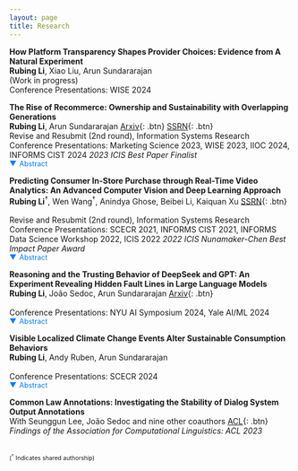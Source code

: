 ```yaml
---
layout: page
title: Research
---
```


<style>
/* Abstract Link Styling */
.abstract-link {
    color: #007BFF;
    cursor: pointer;
    text-decoration: none;
    font-size: 0.9em;
    display: flex;
    align-items: center;
}

.abstract-link:hover {
    color: #0056b3;
}

/* Triangle Icon Styling */
.triangle {
    margin-right: 5px;
    transition: transform 0.3s ease;
}

/* Abstract Content Styling */
.abstract-content {
    display: none;
    margin-top: 10px;
    padding: 10px;
    border-left: 3px solid #007BFF;
    background-color: #f9f9f9;
    font-size: 0.9em;
    border-radius: 5px;
}

</style>


**How  Platform Transparency Shapes Provider Choices: Evidence from A Natural Experiment**  
**Rubing Li**, Xiao Liu, Arun Sundararajan
<br><span style="font-size: 14px;">(Work in progress)</span>
<br><span style="font-size: 14px;">Conference Presentations: WISE 2024</span>


**The Rise of Recommerce: Ownership and Sustainability with Overlapping Generations**  
**Rubing Li**, Arun Sundararajan  [Arxiv](https://arxiv.org/abs/2405.09023){: .btn} [SSRN](https://papers.ssrn.com/sol3/papers.cfm?abstract_id=4827707){: .btn}
<br><span style="font-size: 14px;"> Revise and Resubmit (2nd round), Information Systems Research</span>
<br><span style="font-size: 14px;">Conference Presentations: Marketing Science 2023, WISE 2023, IIOC 2024, INFORMS CIST 2024</span>
*2023 ICIS Best Paper Finalist*  
<span class="abstract-link" onclick="toggleAbstract('abstract1', this)">
    <span class="triangle">▼</span> Abstract
</span>
<div id="abstract1" class="abstract-content">
   The emergence of the branded recommerce channel — digitally enabled and branded marketplaces that facilitate purchasing pre-owned items directly from a manufacturer’s e-commerce site — leads to new variants of classic IS and economic questions relating to secondary markets. Such branded recommerce is increasingly platform-enabled, creating opportunities for greater sustainability and stronger brand experience control but posing a greater risk of cannibalization of the sales of new items. We model the effects that the sales of pre-owned items have on market segmentation and product durability choices for a monopolist facing heterogeneous customers, contrasting outcomes when the trade of pre-owned goods takes place through a third-party marketplace with outcomes under branded recommerce. We show that the direct revenue benefits of branded recommerce are not their primary source of value to the monopolist, and rather, there are three indirect effects that alter profits and sustainability. Product durability increases, a seller finds it optimal to forgo marketplace fees altogether, and there are greater seller incentives to lower the quality uncertainty associated with pre-owned items. We establish these results for a simple two-period model as well as developing a new infinite horizon model with overlapping generations. Our paper sheds new insight into this emerging digital channel phenomenon, underscoring the importance of recommerce platforms in aligning seller profits with sustainability goals.
</div>

**Predicting Consumer In-Store Purchase through Real-Time Video Analytics: An Advanced Computer Vision and Deep Learning Approach**  
**Rubing Li**<sup>†</sup>, Wen Wang<sup>†</sup>, Anindya Ghose, Beibei Li, Kaiquan Xu [SSRN](https://papers.ssrn.com/sol3/papers.cfm?abstract_id=4513385){: .btn}  
<br><span style="font-size: 14px;"> Revise and Resubmit (2nd round), Information Systems Research</span>
<br><span style="font-size: 14px;">Conference Presentations: SCECR 2021, INFORMS CIST 2021, INFORMS Data Science Workshop 2022, ICIS 2022</span>
*2022 ICIS Nunamaker-Chen Best Impact Paper Award*  
<span class="abstract-link" onclick="toggleAbstract('abstract3', this)">
    <span class="triangle">▼</span> Abstract
</span>
<div id="abstract3" class="abstract-content">
This study introduces a novel, theory-driven video analytics framework to predict purchase decisions in offline retail settings using consumer shopping video data. Our framework addresses four key challenges in offline consumer purchase prediction: (1) capturing real-time behavior, (2) enabling scalability and automation, (3) integrating multi-dimensional data, and (4) preserving the organic nature of consumer behavior without disrupting the shopping experience. To accomplish this, we combine Person Re-identification (Re-ID) technology, which tracks individuals across multiple cameras, with GPS-like trajectory reconstruction, Vision-Language Models (VLMs), and pose estimation to extract theory-driven, real-time shopping behavior features from video data. Our feature set captures a comprehensive range of real-time spatial-temporal trajectory details, including movement speed and path complexity; product interaction features, such as physical touch, item pickup, and visual engagement; body pose and movement indicators, like hand positioning and head orientation; and facial dynamics and eye gaze—offering a holistic perspective on in-store behavior and decision-making. Using deep learning models, specifically transformers, our framework predicts consumer purchase decisions from real-time video features. Extensive experiments demonstrate that it significantly outperforms benchmark models, proving the predictive strength of real-time video data for offline purchase forecasting. We also conduct interpretability analyses to reveal key factors driving model performance, offering marketers actionable insights to refine strategies. To showcase practical applications, we demonstrate various decision-support use cases, including consumer segmentation and real-time intent analysis, which distinguish patterns between purchasers and non-purchasers throughout the shopping journey. Additionally, our framework enables personalized, real-time targeting, with simulations showing a 15.8% profit increase over non-targeted approaches and a 7.51% gain over static targeting strategies. Overall, our proposed framework equips retailers with a powerful tool for predicting real-time purchase decisions and enhancing offline marketing effectiveness.
</div>

**Reasoning and the Trusting Behavior of DeepSeek and GPT: An Experiment Revealing Hidden Fault Lines in Large Language Models**  
**Rubing Li**, João Sedoc, Arun Sundararajan   [Arxiv](https://arxiv.org/pdf/2502.12825){: .btn}  
<br><span style="font-size: 14px;">Conference Presentations: NYU AI Symposium 2024, Yale AI/ML 2024</span>
<span class="abstract-link" onclick="toggleAbstract('abstract4', this)">
    <span class="triangle">▼</span> Abstract
</span>
<div id="abstract4" class="abstract-content">

When encountering increasingly frequent performance improvements or cost reductions from a new large language model (LLM), developers of applications leveraging LLMs must decide whether to take advantage of these improvements or stay with older tried-and-tested models. Low perceived switching frictions can lead to choices that do not consider more subtle behavior changes that the transition may induce. Our experiments use a popular game-theoretic behavioral economics model of trust to show stark differences in the trusting behavior of OpenAI’s and DeepSeek’s models. We highlight a collapse in the economic trust behavior of the o1-mini and o3-mini models as they reconcile profit-maximizing and risk- seeking with future returns from trust, and contrast it with DeepSeek’s more sophisticated and profitable trusting behavior that stems from an ability to incorporate deeper concepts like forward planning and theory-of-mind. As LLMs form the basis for high-stakes commercial systems, our results highlight the perils of relying on LLM performance benchmarks that are too narrowly defined and suggest that careful analysis of their hidden fault lines should be part of any organization’s AI strategy.

</div>

**Visible Localized Climate Change Events Alter Sustainable Consumption Behaviors**  
**Rubing Li**, Andy Ruben, Arun Sundararajan   
<br><span style="font-size: 14px;">Conference Presentations: SCECR 2024</span>
<span class="abstract-link" onclick="toggleAbstract('abstract2', this)">
    <span class="triangle">▼</span> Abstract
</span>
<div id="abstract2" class="abstract-content">

As concerns about environmental and climate change rise, consumers increasingly include sustainability considerations in their consumption choices. We examine whether consumers may be affected by the growing visible evidence of climate change that, rather than being distant, is geographically proximal to a consumer and has a direct effect on their lives. We focus on a single natural experiment — the “Mosquito Fire,” — the largest wildfire in California in 2022 that lasted from September 6, 2022 to October 22, 2022. We use NOAA and EPA data to determine the extent to which each zip code in California, Oregon and Washington was “treated,” that is, the extent to which a consumer might have been visibly affected by the Mosquito fire on any given day during the event window. We obtain demand data about the demand and revenue associated with purchases of pre-owned items sold by a selected set of global apparel and accessory brands from Trove, a platform that powers the “branded recommerce” sites of a range of leading brands. These data are obtained at the zipcode level for CA, OR and WA, as well as for a matched sample of control zipcodes chosen from a set of states not affected by the Mosquito Fire or any other major climate-related local event during the event window. Our results establish that consumers in zipcodes exposed to the Mosquito Fire increased their purchasing of pre-owned items by economically significant levels (ranging from 5% to 18%) following the event, and that these effects persisted in the months following the event. We rule out a number of alternative explanations, and also report on a “face validity” experiment establishing that consumers exposed to localized climate change disasters subsequently display a measurable preference for purchasing pre-owned items. 

</div>

**Common Law Annotations: Investigating the Stability of Dialog System Output Annotations**  
With Seunggun Lee, João Sedoc and nine other coauthors [ACL](https://aclanthology.org/2023.findings-acl.780.pdf){: .btn}<br>
*Findings of the Association for Computational Linguistics: ACL 2023*

<br>
<span style="font-size: 0.75em;">(<sup>†</sup> Indicates shared authorship)</span>


<script>
function toggleAbstract(id) {
    var abstract = document.getElementById(id);
    if (abstract.style.display === "none" || abstract.style.display === "") {
        abstract.style.display = "block";
    } else {
        abstract.style.display = "none";
    }
}
</script>


